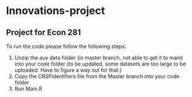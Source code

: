# Innovations-project
## Project for Econ 281 
To run the code please follow the following steps:
1) Unzip the aux data folder (in master branch, not able to get it to main) into your code folder (to be updated, some datasets are too large to be uploaded. Have to figure a way out for that.)
2) Copy the CRSPidentifiers file from the Master branch into your code folder
3) Run Main.R
